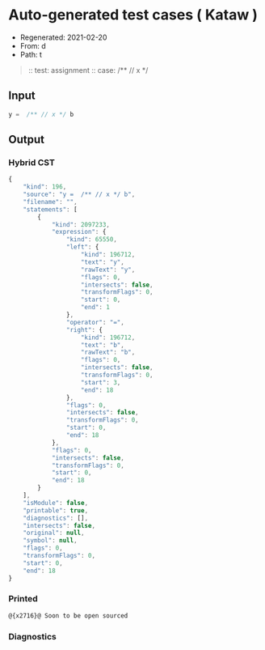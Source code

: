 # Auto-generated test cases ( Kataw )
- Regenerated: 2021-02-20
- From: d
- Path: t
> :: test: assignment
> :: case:  /** // x */
## Input

`````js
y =  /** // x */ b
`````

## Output

### Hybrid CST


```javascript
{
    "kind": 196,
    "source": "y =  /** // x */ b",
    "filename": "",
    "statements": [
        {
            "kind": 2097233,
            "expression": {
                "kind": 65550,
                "left": {
                    "kind": 196712,
                    "text": "y",
                    "rawText": "y",
                    "flags": 0,
                    "intersects": false,
                    "transformFlags": 0,
                    "start": 0,
                    "end": 1
                },
                "operator": "=",
                "right": {
                    "kind": 196712,
                    "text": "b",
                    "rawText": "b",
                    "flags": 0,
                    "intersects": false,
                    "transformFlags": 0,
                    "start": 3,
                    "end": 18
                },
                "flags": 0,
                "intersects": false,
                "transformFlags": 0,
                "start": 0,
                "end": 18
            },
            "flags": 0,
            "intersects": false,
            "transformFlags": 0,
            "start": 0,
            "end": 18
        }
    ],
    "isModule": false,
    "printable": true,
    "diagnostics": [],
    "intersects": false,
    "original": null,
    "symbol": null,
    "flags": 0,
    "transformFlags": 0,
    "start": 0,
    "end": 18
}
```

  
### Printed


```javascript
@{x2716}@ Soon to be open sourced
```

  
### Diagnostics


```javascript

```

